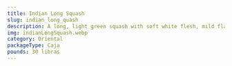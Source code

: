 ```yaml
---
title: Indian Long Squash
slug: indian_long_quash
description: A long, light green squash with soft white flesh, mild flavor, and tender texture. A staple in Indian and South Asian cuisines, used in curries, soups, stews, and desserts (like kaddu ka halwa ). High in water content, fiber, vitamin C, and antioxidants. Versatile for savory, sweet, or fermented dishes.
img: indianLongSquash.webp
category: Oriental
packageType: Caja
pounds: 30 libras
---
```

